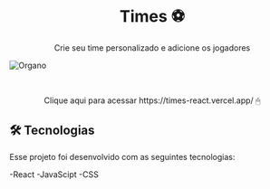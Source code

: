 



<h1 align="center">Times ⚽ </h1>

<p align="center">Crie seu time personalizado e adicione os jogadores</p>




![Organo](https://user-images.githubusercontent.com/109561452/212744331-31b6423f-9d71-43fd-8602-28172a62c137.gif)



<br>
 
 
</p>
<p align="center">
Clique aqui para acessar https://times-react.vercel.app/ 🖱 
</p>

## 🛠 Tecnologias

Esse projeto foi desenvolvido com as seguintes tecnologias:

-React
-JavaScipt
-CSS







